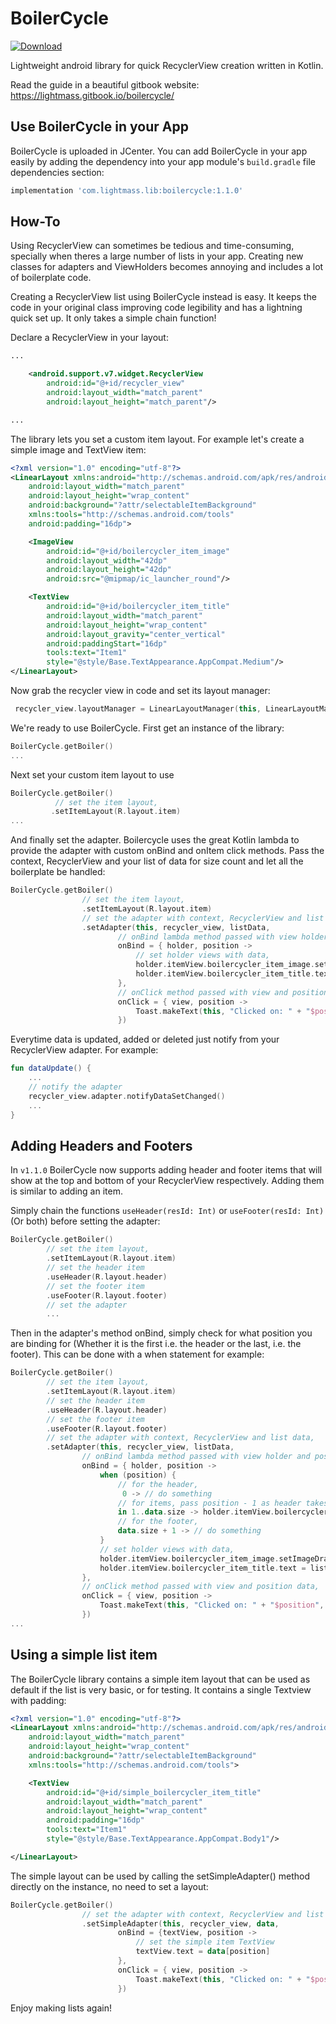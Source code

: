 # BoilerCycle

[ ![Download](https://api.bintray.com/packages/pfuster12/maven/boilercycle/images/download.svg) ](https://bintray.com/pfuster12/maven/boilercycle/_latestVersion)

Lightweight android library for quick RecyclerView creation written in Kotlin.

Read the guide in a beautiful gitbook website: https://lightmass.gitbook.io/boilercycle/

## Use BoilerCycle in your App

BoilerCycle is uploaded in JCenter. You can add BoilerCycle in your app easily by adding the dependency into your app module's ```build.gradle``` file dependencies section:

```groovy
implementation 'com.lightmass.lib:boilercycle:1.1.0'
```

## How-To

Using RecyclerView can sometimes be tedious and time-consuming, specially when theres a large number of lists in your app. Creating new classes for adapters and ViewHolders becomes annoying and includes a lot of boilerplate code. 

Creating a RecyclerView list using BoilerCycle instead is easy. It keeps the code in your original class improving code legibility and has a lightning quick set up. It only takes a simple chain function!

Declare a RecyclerView in your layout:

```xml
...

    <android.support.v7.widget.RecyclerView
        android:id="@+id/recycler_view"
        android:layout_width="match_parent"
        android:layout_height="match_parent"/>

...
```

The library lets you set a custom item layout. For example let's create a simple image and TextView item:
```xml
<?xml version="1.0" encoding="utf-8"?>
<LinearLayout xmlns:android="http://schemas.android.com/apk/res/android"
    android:layout_width="match_parent"
    android:layout_height="wrap_content"
    android:background="?attr/selectableItemBackground"
    xmlns:tools="http://schemas.android.com/tools"
    android:padding="16dp">

    <ImageView
        android:id="@+id/boilercycler_item_image"
        android:layout_width="42dp"
        android:layout_height="42dp"
        android:src="@mipmap/ic_launcher_round"/>

    <TextView
        android:id="@+id/boilercycler_item_title"
        android:layout_width="match_parent"
        android:layout_height="wrap_content"
        android:layout_gravity="center_vertical"
        android:paddingStart="16dp"
        tools:text="Item1"
        style="@style/Base.TextAppearance.AppCompat.Medium"/>
</LinearLayout>

```
Now grab the recycler view in code and set its layout manager:

```kotlin
 recycler_view.layoutManager = LinearLayoutManager(this, LinearLayoutManager.VERTICAL, false)
```

We're ready to use BoilerCycle. First get an instance of the library:
```kotlin
BoilerCycle.getBoiler()
...
```
Next set your custom item layout to use
```kotlin
BoilerCycle.getBoiler()
          // set the item layout,
         .setItemLayout(R.layout.item)
...
```
And finally set the adapter. Boilercycle uses the great Kotlin lambda to provide the adapter with custom onBind and onItem click methods. Pass the context, RecyclerView and your list of data for size count and let all the boilerplate be handled:
```kotlin
BoilerCycle.getBoiler()
                // set the item layout,
                .setItemLayout(R.layout.item)
                // set the adapter with context, RecyclerView and list data,
                .setAdapter(this, recycler_view, listData,
                        // onBind lambda method passed with view holder and position data,
                        onBind = { holder, position ->
                            // set holder views with data,
                            holder.itemView.boilercycler_item_image.setImageDrawable(drawable)
                            holder.itemView.boilercycler_item_title.text = listData[position]
                        },
                        // onClick method passed with view and position data,
                        onClick = { view, position ->
                            Toast.makeText(this, "Clicked on: " + "$position", Toast.LENGTH_SHORT).show()
                        })
```

Everytime data is updated, added or deleted just notify from your RecyclerView adapter. For example:

```kotlin
fun dataUpdate() {
    ...
    // notify the adapter
    recycler_view.adapter.notifyDataSetChanged()
    ...
}
```

## Adding Headers and Footers

In ```v1.1.0``` BoilerCycle now supports adding header and footer items that will show at the top and bottom of your RecyclerView respectively. Adding them is similar to adding an item.

Simply chain the functions ```useHeader(resId: Int)``` or ```useFooter(resId: Int)``` (Or both) before setting the adapter:

```kotlin
BoilerCycle.getBoiler()
        // set the item layout,
        .setItemLayout(R.layout.item)
        // set the header item
        .useHeader(R.layout.header)
        // set the footer item
        .useFooter(R.layout.footer)
        // set the adapter
        ...
```
Then in the adapter's method onBind, simply check for what position you are binding for (Whether it is the first i.e. the header or the last, i.e. the footer). This can be done with a when statement for example:

```kotlin
BoilerCycle.getBoiler()
        // set the item layout,
        .setItemLayout(R.layout.item)
        // set the header item
        .useHeader(R.layout.header)
        // set the footer item
        .useFooter(R.layout.footer)
        // set the adapter with context, RecyclerView and list data,
        .setAdapter(this, recycler_view, listData,
                // onBind lambda method passed with view holder and position data,
                onBind = { holder, position ->
                    when (position) {
                        // for the header,
                         0 -> // do something
                        // for items, pass position - 1 as header takes the first index,
                        in 1..data.size -> holder.itemView.boilercycler_item_title.text = data[position - 1]
                        // for the footer,
                        data.size + 1 -> // do something
                    }
                    // set holder views with data,
                    holder.itemView.boilercycler_item_image.setImageDrawable(drawable)
                    holder.itemView.boilercycler_item_title.text = listData[position]
                },
                // onClick method passed with view and position data,
                onClick = { view, position ->
                    Toast.makeText(this, "Clicked on: " + "$position", Toast.LENGTH_SHORT).show()
                })
...
```

## Using a simple list item
The BoilerCycle library contains a simple item layout that can be used as default if the list is very basic, or for testing. It contains a single Textview with padding:

```xml
<?xml version="1.0" encoding="utf-8"?>
<LinearLayout xmlns:android="http://schemas.android.com/apk/res/android"
    android:layout_width="match_parent"
    android:layout_height="wrap_content"
    android:background="?attr/selectableItemBackground"
    xmlns:tools="http://schemas.android.com/tools">

    <TextView
        android:id="@+id/simple_boilercycler_item_title"
        android:layout_width="match_parent"
        android:layout_height="wrap_content"
        android:padding="16dp"
        tools:text="Item1"
        style="@style/Base.TextAppearance.AppCompat.Body1"/>

</LinearLayout>

```

The simple layout can be used by calling the setSimpleAdapter() method directly on the instance, no need to set a layout:

```kotlin
BoilerCycle.getBoiler()
                // set the adapter with context, RecyclerView and list data,
                .setSimpleAdapter(this, recycler_view, data,
                        onBind = {textView, position ->
                            // set the simple item TextView
                            textView.text = data[position]
                        },
                        onClick = { view, position ->
                            Toast.makeText(this, "Clicked on: " + "$position", Toast.LENGTH_SHORT).show()
                        })
```

Enjoy making lists again!
